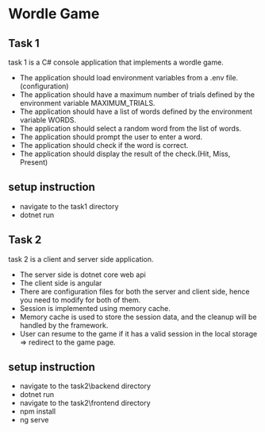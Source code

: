 # Wordle Game

## Task 1
task 1 is a C# console application that implements a wordle game.
- The application should load environment variables from a .env file.(configuration)
- The application should have a maximum number of trials defined by the environment variable MAXIMUM_TRIALS.
- The application should have a list of words defined by the environment variable WORDS.
- The application should select a random word from the list of words.
- The application should prompt the user to enter a word.
- The application should check if the word is correct.
- The application should display the result of the check.(Hit, Miss, Present)

## setup instruction
- navigate to the task1 directory
- dotnet run

## Task 2
task 2 is a client and server side application. 
- The server side is dotnet core web api
- The client side is angular
- There are configuration files for both the server and client side, hence you need to modify for both of them.
- Session is implemented using memory cache. 
- Memory cache is used to store the session data, and the cleanup will be handled by the framework.
- User can resume to the game if it has a valid session in the local storage => redirect to the game page. 

## setup instruction
- navigate to the task2\backend directory
- dotnet run
- navigate to the task2\frontend directory
- npm install
- ng serve